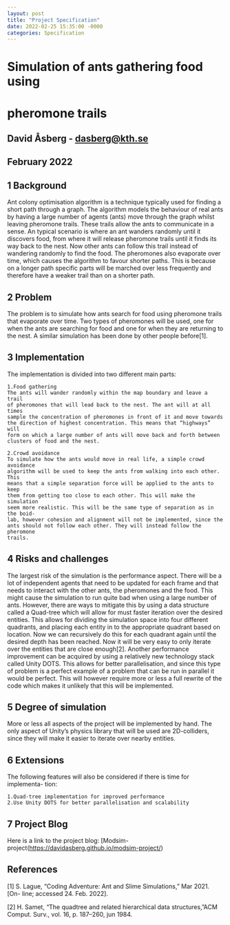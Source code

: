 ```yaml
---
layout: post
title: "Project Specification"
date: 2022-02-25 15:35:00 -0000
categories: Specification
---
```

# Simulation of ants gathering food using

# pheromone trails

## David Åsberg - dasberg@kth.se

## February 2022

## 1 Background

Ant colony optimisation algorithm is a technique typically used for finding a
short path through a graph. The algorithm models the behaviour of real ants
by having a large number of agents (ants) move through the graph whilst leaving
pheromone trails. These trails allow the ants to communicate in a sense. An
typical scenario is where an ant wanders randomly until it discovers food, from
where it will release pheromone trails until it finds its way back to the nest.
Now other ants can follow this trail instead of wandering randomly to find the
food. The pheromones also evaporate over time, which causes the algorithm
to favour shorter paths. This is because on a longer path specific parts will be
marched over less frequently and therefore have a weaker trail than on a shorter
path.

## 2 Problem

The problem is to simulate how ants search for food using pheromone trails that
evaporate over time. Two types of pheromones will be used, one for when the
ants are searching for food and one for when they are returning to the nest. A
similar simulation has been done by other people before[1].

## 3 Implementation

The implementation is divided into two different main parts:

```
1.Food gathering
The ants will wander randomly within the map boundary and leave a trail
of pheromones that will lead back to the nest. The ant will at all times
sample the concentration of pheromones in front of it and move towards
the direction of highest concentration. This means that “highways” will
form on which a large number of ants will move back and forth between
clusters of food and the nest.
```
```
2.Crowd avoidance
To simulate how the ants would move in real life, a simple crowd avoidance
algorithm will be used to keep the ants from walking into each other. This
means that a simple separation force will be applied to the ants to keep
them from getting too close to each other. This will make the simulation
seem more realistic. This will be the same type of separation as in the boid-
lab, however cohesion and alignment will not be implemented, since the
ants should not follow each other. They will instead follow the pheromone
trails.
```
## 4 Risks and challenges

The largest risk of the simulation is the performance aspect. There will be a lot
of independent agents that need to be updated for each frame and that needs
to interact with the other ants, the pheromones and the food. This might cause
the simulation to run quite bad when using a large number of ants. However,
there are ways to mitigate this by using a data structure called a Quad-tree
which will allow for must faster iteration over the desired entities. This allows
for dividing the simulation space into four different quadrants, and placing each
entity in to the appropriate quadrant based on location. Now we can recursively
do this for each quadrant again until the desired depth has been reached. Now
it will be very easy to only iterate over the entities that are close enough[2].
Another performance improvement can be acquired by using a relatively new
technology stack called Unity DOTS. This allows for better parallelisation, and
since this type of problem is a perfect example of a problem that can be run in
parallel it would be perfect. This will however require more or less a full rewrite
of the code which makes it unlikely that this will be implemented.

## 5 Degree of simulation

More or less all aspects of the project will be implemented by hand. The only
aspect of Unity’s physics library that will be used are 2D-colliders, since they
will make it easier to iterate over nearby entities.

## 6 Extensions

The following features will also be considered if there is time for implementa-
tion:

```
1.Quad-tree implementation for improved performance
2.Use Unity DOTS for better parallelisation and scalability
```

## 7 Project Blog

Here is a link to the project blog: [Modsim-project(https://davidasberg.github.io/modsim-project/)

## References

[1] S. Lague, “Coding Adventure: Ant and Slime Simulations,” Mar 2021. [On-
line; accessed 24. Feb. 2022].

[2] H. Samet, “The quadtree and related hierarchical data structures,”ACM
Comput. Surv., vol. 16, p. 187–260, jun 1984.




